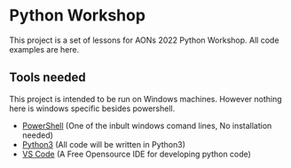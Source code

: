 # Python Workshop
This project is a set of lessons for AONs 2022 Python Workshop.
All code examples are here.

## Tools needed

This project is intended to be run on Windows machines. However nothing here is windows specific besides powershell.

* [PowerShell](https://en.wikipedia.org/wiki/PowerShell) (One of the inbult windows comand lines, No installation needed)
* [Python3](https://www.python.org/downloads/) (All code will be written in Python3)
* [VS Code](https://code.visualstudio.com/) (A Free Opensource IDE for developing python code)